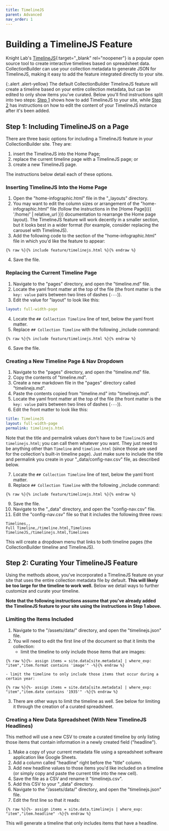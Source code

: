 ```yaml
---
title: TimelineJS
parent: Advanced
nav_order: 1
---
```


# Building a TimelineJS Feature

Knight Lab's [TimelineJS](http://timeline.knightlab.com/){:target="_blank" rel="noopener"} is a popular open source tool to create interactive timelines based on spreadsheet data. 
CollectionBuilder can use your collection metadata to generate JSON for TimelineJS, making it easy to add the feature integrated directly to your site.

{:.alert .alert-yellow}
The default CollectionBuilder TimelineJS feature will create a timeline based on your entire collection metadata, but can be edited to only show items you've curated. 
Below you'll find instructions split into two steps: [Step 1](#step-1-including-timelinejs-on-a-page) shows how to add TimelineJS to your site, while [Step 2](#step-2-curating-your-timeline) has instructions on how to edit the content of your TimelineJS instance after it's been added. 

## Step 1: Including TimelineJS on a Page

There are three basic options for including a TimelineJS feature in your CollectionBuilder site. They are:

1. insert the TimelineJS into the Home Page; 
2. replace the current timeline page with a TimelineJS page; or 
3. create a new TimelineJS page. 

The instructions below detail each of these options. 

### Inserting TimelineJS Into the Home Page

1. Open the "home-infographic.html" file in the "_layouts" directory. 
2. You may want to edit the column sizes or arrangement of the "home-infographic.html" file (follow the instructions in the [Home Page]({{ '/home/' | relative_url }}) documentation to rearrange the Home page layout). The TimelineJS feature will work decently in a smaller section, but it looks best in a wider format (for example, consider replacing the carousel with TimelineJS). 
3. Add the following code to the section of the "home-infographic.html" file in which you'd like the feature to appear:
``` 
{% raw %}{% include feature/timelinejs.html %}{% endraw %}
```
4. Save the file.

### Replacing the Current Timeline Page

1. Navigate to the "pages" directory, and open the "timeline.md" file.
2. Locate the yaml front matter at the top of the file (the front matter is the `key: value` pairs between two lines of dashes (`---`)).
3. Edit the value for "layout" to look like this:
```yaml
layout: full-width-page
```
4. Locate the `## Collection Timeline` line of text, below the yaml front matter. 
5. Replace `## Collection Timeline` with the following _include command:
``` 
{% raw %}{% include feature/timelinejs.html %}{% endraw %}
```
6. Save the file.

### Creating a New Timeline Page & Nav Dropdown

1. Navigate to the "pages" directory, and open the "timeline.md" file.
2. Copy the contents of "timeline.md".
3. Create a new markdown file in the "pages" directory called "timelinejs.md".
4. Paste the contents copied from "timeline.md" into "timelinejs.md".
5. Locate the yaml front matter at the top of the file (the front matter is the `key: value` pairs between two lines of dashes (`---`)).
6. Edit the front matter to look like this:
```yaml
title: TimelineJS
layout: full-width-page
permalink: timelinejs.html
```
Note that the title and permalink values don't have to be `TimelineJS` and `timelinejs.html`; you can call them whatever you want. 
They just need to be anything other than `Timeline` and `timeline.html` (since those are used for the collection's built-in timeline page).
Just make sure to include the title and permalink you create in your "_data/config-nav.csv" file, as described below.

7. Locate the `## Collection Timeline` line of text, below the yaml front matter. 
8. Replace `## Collection Timeline` with the following _include command:
```  
{% raw %}{% include feature/timelinejs.html %}{% endraw %}
```
9. Save the file.
10. Navigate to the "_data" directory, and open the "config-nav.csv" file.
11. Edit the "config-nav.csv" file so that it includes the following three rows: 
```
Timelines,,
Full Timeline,/timeline.html,Timelines
TimelineJS,/timelinejs.html,Timelines
```
This will create a dropdown menu that links to both timeline pages (the CollectionBuilder timeline and TimelineJS). 

## Step 2: Curating Your TimelineJS Feature

Using the methods above, you've incorporated a TimelineJS feature on your site that uses the entire collection metadata file by default. 
**This will likely be too large for the timeline to work well.** 
Below we detail ways to further customize and curate your timeline. 

**Note that the following instructions assume that you've already added the TimelineJS feature to your site using the instructions in Step 1 above.**

### Limiting the Items Included

1. Navigate to the "/assets/data/" directory, and open the "timelinejs.json" file.
2. You will need to edit the first line of the document so that it limits the collection:
    - limit the timeline to only include those items that are images: 
``` 
{% raw %}{%- assign items = site.data[site.metadata] | where_exp: "item","item.format contains 'image'" -%}{% endraw %}
```
    - limit the timeline to only include those items that occur during a certain year:  
```
{% raw %}{%- assign items = site.data[site.metadata] | where_exp: "item","item.date contains '1935'" -%}{% endraw %}
``` 
3. There are other ways to limit the timeline as well. See below for limiting it through the creation of a curated spreadsheet.

### Creating a New Data Spreadsheet (With New TimelineJS Headlines)

This method will use a new CSV to create a curated timeline by only listing those items that contain information in a newly created field ("headline").

1. Make a copy of your current metadata file using a spreadsheet software application like Google Sheets.
2. Add a column called "headline" right before the "title" column.
3. Add new headline values to those items you'd like included on a timeline (or simply copy and paste the current title into the new cell).
4. Save the file as a CSV and rename it "timelinejs.csv".
5. Add this CSV to your "_data" directory.
6. Navigate to the "/assets/data/" directory, and open the "timelinejs.json" file.
7. Edit the first line so that it reads:
```
{% raw %}{%- assign items = site.data.timelinejs | where_exp: "item","item.headline" -%}{% endraw %}
```

This will generate a timeline that only includes items that have a headline. 
